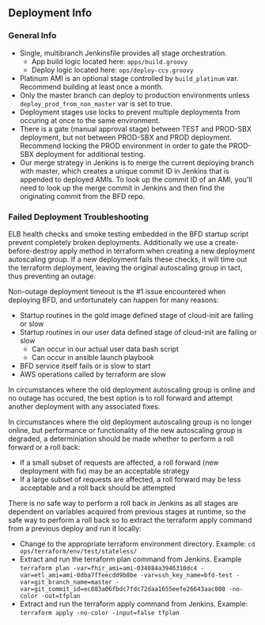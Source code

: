 Deployment Info
---------------

### General Info

- Single, multibranch Jenkinsfile provides all stage orchestration.
  - App build logic located here: `apps/build.groovy`
  - Deploy logic located here: `ops/deploy-ccs.groovy`
- Platinum AMI is an optional stage controlled by `build_platinum` var.  Recommend building at least once a month.
- Only the master branch can deploy to production environments unless `deploy_prod_from_non_master` var is set to true.
- Deployment stages use locks to prevent multiple deployments from occuring at once to the same environment.
- There is a gate (manual approval stage) between TEST and PROD-SBX deployment, but not between PROD-SBX and PROD deployment.  Recommend locking the PROD environment in order to gate the PROD-SBX deployment for additional testing.
- Our merge strategy in Jenkins is to merge the current deploying branch with master, which creates a unique commit ID in Jenkins that is appended to deployed AMIs.  To look up the commit ID of an AMI, you'll need to look up the merge commit in Jenkins and then find the originating commit from the BFD repo.

### Failed Deployment Troubleshooting

ELB health checks and smoke testing embedded in the BFD startup script prevent completely broken deployments.  Additionally we use a create-before-destroy apply method in terraform when creating a new deployment autoscaling group.  If a new deployment fails these checks, it will time out the terraform deployment, leaving the original autoscaling group in tact, thus preventing an outage.

Non-outage deployment timeout is the #1 issue encountered when deploying BFD, and unfortunately can happen for many reasons:
- Startup routines in the gold image defined stage of cloud-init are failing or slow
- Startup routines in our user data defined stage of cloud-init are failing or slow
  - Can occur in our actual user data bash script
  - Can occur in ansible launch playbook
- BFD service itself fails or is slow to start
- AWS operations called by terraform are slow

In circumstances where the old deployment autoscaling group is online and no outage has occured, the best option is to roll forward and attempt another deployment with any associated fixes.

In circumstances where the old deployment autoscaling group is no longer online, but performance or functionality of the new autoscaling group is degraded, a determiniation should be made whether to perform a roll forward or a roll back:
- If a small subset of requests are affected, a roll forward (new deployment with fix) may be an acceptable strategy
- If a large subset of requests are affected, a roll forward may be less acceptable and a roll back should be attempted

There is no safe way to perform a roll back in Jenkins as all stages are dependent on variables acquired from previous stages at runtime, so the safe way to perform a roll back so to extract the terraform apply command from a previous deploy and run it locally:
- Change to the appropriate terraform environment directory. Example: `cd ops/terraform/env/test/stateless/`
- Extract and run the terraform plan command from Jenkins. Example `terraform plan -var=fhir_ami=ami-034084a3946310dc4 -var=etl_ami=ami-0dba7ffeecdd9b8be -var=ssh_key_name=bfd-test -var=git_branch_name=master -var=git_commit_id=ec883a06fbdc7fdc72daa1655eefe26643aac008 -no-color -out=tfplan`
- Extract and run the terraform apply command from Jenkins. Example: `terraform apply -no-color -input=false tfplan`
